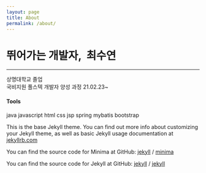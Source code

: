 ```yaml
---
layout: page
title: About
permalink: /about/
---
```


# 뛰어가는 개발자,  &nbsp;최수연
---
상명대학교 졸업   
국비지원 풀스텍 개발자 양성 과정 21.02.23~


#### Tools

java javascript html css jsp spring mybatis bootstrap 

This is the base Jekyll theme. You can find out more info about customizing your Jekyll theme, as well as basic Jekyll usage documentation at [jekyllrb.com](https://jekyllrb.com/)

You can find the source code for Minima at GitHub:
[jekyll][jekyll-organization] /
[minima](https://github.com/jekyll/minima)

You can find the source code for Jekyll at GitHub:
[jekyll][jekyll-organization] /
[jekyll](https://github.com/jekyll/jekyll)


[jekyll-organization]: https://github.com/jekyll
